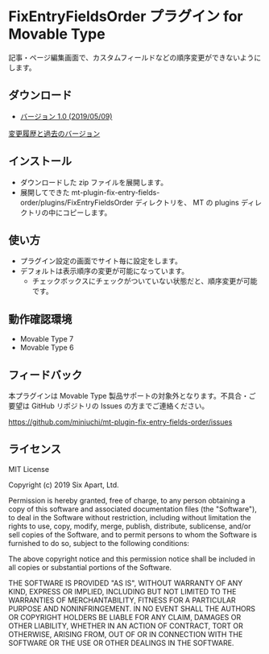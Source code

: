 # FixEntryFieldsOrder プラグイン for Movable Type

記事・ページ編集画面で、カスタムフィールドなどの順序変更ができないようにします。

## ダウンロード

* [バージョン 1.0 (2019/05/09)](https://github.com/miniuchi/mt-plugin-fix-entry-fields-order/releases/download/1.0/mt-plugin-fix-entry-fields-order-1.0.zip)

[変更履歴と過去のバージョン](https://github.com/miniuchi/mt-plugin-fix-entry-fields-order/releases)

## インストール

* ダウンロードした zip ファイルを展開します。
* 展開してできた mt-plugin-fix-entry-fields-order/plugins/FixEntryFieldsOrder ディレクトリを、 MT の plugins ディレクトリの中にコピーします。

## 使い方

* プラグイン設定の画面でサイト毎に設定をします。
* デフォルトは表示順序の変更が可能になっています。
  * チェックボックスにチェックがついていない状態だと、順序変更が可能です。

## 動作確認環境

* Movable Type 7
* Movable Type 6

## フィードバック

本プラグインは Movable Type 製品サポートの対象外となります。不具合・ご要望は GitHub リポジトリの Issues の方までご連絡ください。

https://github.com/miniuchi/mt-plugin-fix-entry-fields-order/issues

## ライセンス

MIT License

Copyright (c) 2019 Six Apart, Ltd.

Permission is hereby granted, free of charge, to any person obtaining a copy of this software and associated documentation files (the "Software"), to deal in the Software without restriction, including without limitation the rights to use, copy, modify, merge, publish, distribute, sublicense, and/or sell copies of the Software, and to permit persons to whom the Software is furnished to do so, subject to the following conditions:

The above copyright notice and this permission notice shall be included in all copies or substantial portions of the Software.

THE SOFTWARE IS PROVIDED "AS IS", WITHOUT WARRANTY OF ANY KIND, EXPRESS OR IMPLIED, INCLUDING BUT NOT LIMITED TO THE WARRANTIES OF MERCHANTABILITY, FITNESS FOR A PARTICULAR PURPOSE AND NONINFRINGEMENT. IN NO EVENT SHALL THE AUTHORS OR COPYRIGHT HOLDERS BE LIABLE FOR ANY CLAIM, DAMAGES OR OTHER LIABILITY, WHETHER IN AN ACTION OF CONTRACT, TORT OR OTHERWISE, ARISING FROM, OUT OF OR IN CONNECTION WITH THE SOFTWARE OR THE USE OR OTHER DEALINGS IN THE SOFTWARE.
